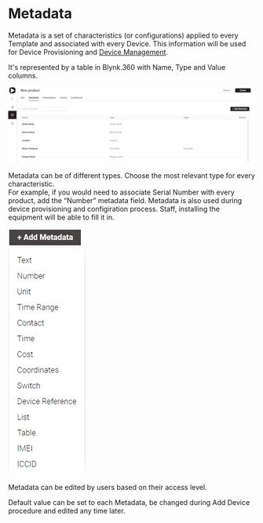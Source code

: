 # Metadata

Metadata is a set of characteristics \(or configurations\) applied to every Template and associated with every Device. This information will be used for Device Provisioning and [Device Management](../../../../mobile-applications/device-management/).  
  
It's represented by a table in Blynk.360 with Name, Type and Value columns.

![](../../../../.gitbook/assets/metadata_table.png)

Metadata can be of different types. Choose the most relevant type for every characteristic.  
For example, if you would need to associate Serial Number with every product, add the “Number” metadata field. Metadata is also used during device provisioning and configiration process. Staff, installing the equipment will be able to fill it in.

![](../../../../.gitbook/assets/metadata-types.png)

Metadata can be edited by users based on their access level.  
  
Default value can be set to each Metadata, be changed during Add Device procedure and edited any time later.

